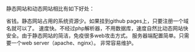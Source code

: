 静态网站和动态网站相比有如下好处：

省钱。静态网站占用的系统资源少。如果挂到github pages上，只要注册一个域名就可以了。
速度快。不经过php解析器，不用数据库，速度自然比动态网站快
安全。由于静态网站的简洁，免疫很多web攻击方式。
服务器端配置简单。只需要一个web server（apache、nginx）。
非常容易维护。